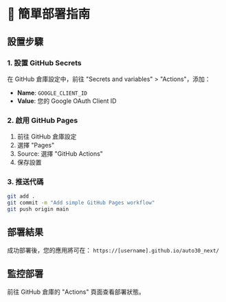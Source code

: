 # 🚀 簡單部署指南

## 設置步驟

### 1. 設置 GitHub Secrets
在 GitHub 倉庫設定中，前往 "Secrets and variables" > "Actions"，添加：
- **Name**: `GOOGLE_CLIENT_ID`
- **Value**: 您的 Google OAuth Client ID

### 2. 啟用 GitHub Pages
1. 前往 GitHub 倉庫設定
2. 選擇 "Pages"
3. Source: 選擇 "GitHub Actions"
4. 保存設置

### 3. 推送代碼
```bash
git add .
git commit -m "Add simple GitHub Pages workflow"
git push origin main
```

## 部署結果
成功部署後，您的應用將可在：
`https://[username].github.io/auto30_next/`

## 監控部署
前往 GitHub 倉庫的 "Actions" 頁面查看部署狀態。 
